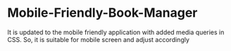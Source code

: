 # Mobile-Friendly-Book-Manager
It is updated to the mobile friendly application with added media queries in CSS. So, it is suitable for mobile screen and adjust accordingly
